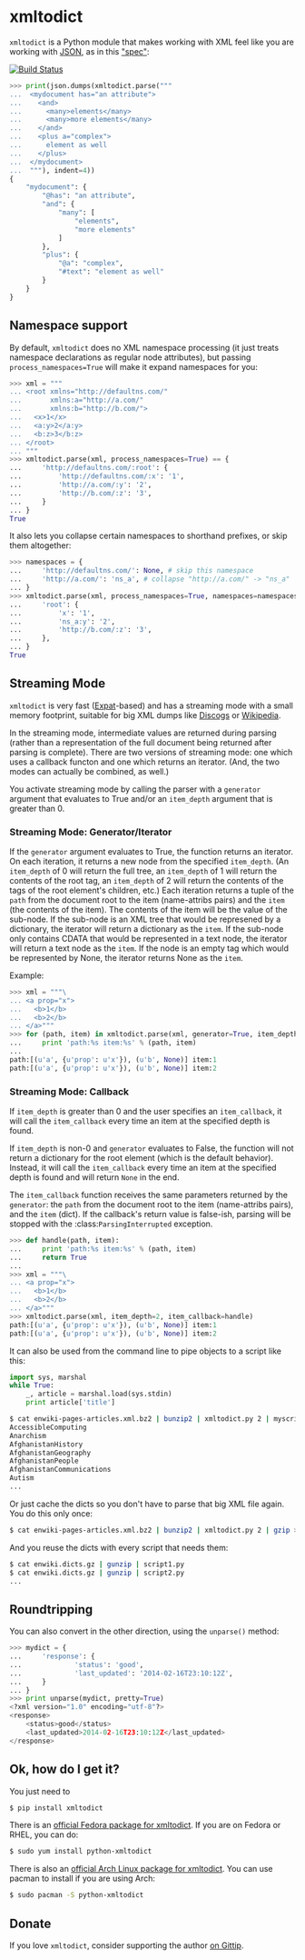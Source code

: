 # xmltodict

`xmltodict` is a Python module that makes working with XML feel like you are working with [JSON](http://docs.python.org/library/json.html), as in this ["spec"](http://www.xml.com/pub/a/2006/05/31/converting-between-xml-and-json.html):

[![Build Status](https://secure.travis-ci.org/martinblech/xmltodict.png)](http://travis-ci.org/martinblech/xmltodict)

```python
>>> print(json.dumps(xmltodict.parse("""
...  <mydocument has="an attribute">
...    <and>
...      <many>elements</many>
...      <many>more elements</many>
...    </and>
...    <plus a="complex">
...      element as well
...    </plus>
...  </mydocument>
...  """), indent=4))
{
    "mydocument": {
        "@has": "an attribute", 
        "and": {
            "many": [
                "elements", 
                "more elements"
            ]
        }, 
        "plus": {
            "@a": "complex", 
            "#text": "element as well"
        }
    }
}
```

## Namespace support

By default, `xmltodict` does no XML namespace processing (it just treats namespace declarations as regular node attributes), but passing `process_namespaces=True` will make it expand namespaces for you:

```python
>>> xml = """
... <root xmlns="http://defaultns.com/"
...       xmlns:a="http://a.com/"
...       xmlns:b="http://b.com/">
...   <x>1</x>
...   <a:y>2</a:y>
...   <b:z>3</b:z>
... </root>
... """
>>> xmltodict.parse(xml, process_namespaces=True) == {
...     'http://defaultns.com/:root': {
...         'http://defaultns.com/:x': '1',
...         'http://a.com/:y': '2',
...         'http://b.com/:z': '3',
...     }
... }
True
```

It also lets you collapse certain namespaces to shorthand prefixes, or skip them altogether:

```python
>>> namespaces = {
...     'http://defaultns.com/': None, # skip this namespace
...     'http://a.com/': 'ns_a', # collapse "http://a.com/" -> "ns_a"
... }
>>> xmltodict.parse(xml, process_namespaces=True, namespaces=namespaces) == {
...     'root': {
...         'x': '1',
...         'ns_a:y': '2',
...         'http://b.com/:z': '3',
...     },
... }
True
```

## Streaming Mode

`xmltodict` is very fast ([Expat](http://docs.python.org/library/pyexpat.html)-based) and has a streaming mode with a small memory footprint, suitable for big XML dumps like [Discogs](http://discogs.com/data/) or [Wikipedia](http://dumps.wikimedia.org/).

In the streaming mode, intermediate values are returned during parsing (rather than a representation of the full document being returned after parsing is complete). There are two versions of streaming mode: one which uses a callback functon and one which returns an iterator. (And, the two modes can actually be combined, as well.)

You activate streaming mode by calling the parser with a `generator` argument that evaluates to True and/or an `item_depth` argument that is greater than 0.

### Streaming Mode: Generator/Iterator

If the `generator` argument evaluates to True, the function returns an iterator. On each iteration, it returns a new node from the specified `item_depth`. (An `item_depth` of 0 will return the full tree, an `item_depth` of 1 will return the contents of the root tag, an `item_depth` of 2 will return the contents of the tags of the root element's children, etc.) Each iteration returns a tuple of the `path` from the document root to the item (name-attribs pairs) and the `item` (the contents of the item). The contents of the item will be the value of the sub-node. If the sub-node is an XML tree that would be represened by a dictionary, the iterator will return a dictionary as the `item`. If the sub-node only contains CDATA that would be represented in a text node, the iterator will return a text node as the `item`. If the node is an empty tag which would be represented by None, the iterator returns None as the `item`.

Example:
```python
>>> xml = """\
... <a prop="x">
...   <b>1</b>
...   <b>2</b>
... </a>"""
>>> for (path, item) in xmltodict.parse(xml, generator=True, item_depth=2):
...     print 'path:%s item:%s' % (path, item)
...
path:[(u'a', {u'prop': u'x'}), (u'b', None)] item:1
path:[(u'a', {u'prop': u'x'}), (u'b', None)] item:2
```

### Streaming Mode: Callback

If `item_depth` is greater than 0 and the user specifies an `item_callback`, it will call the `item_callback` every time an item at the specified depth is found.

If `item_depth` is non-0 and `generator` evaluates to False, the function will not return a dictionary for the root element (which is the default behavior). Instead, it will call the `item_callback` every time an item at the specified depth is found and will return `None` in the end.

The `item_callback` function receives the same parameters returned by the `generator`: the `path` from the document root to the item (name-attribs pairs), and the `item` (dict). If the callback's return value is false-ish, parsing will be stopped with the :class:`ParsingInterrupted` exception.

```python
>>> def handle(path, item):
...     print 'path:%s item:%s' % (path, item)
...     return True
...
>>> xml = """\
... <a prop="x">
...   <b>1</b>
...   <b>2</b>
... </a>"""
>>> xmltodict.parse(xml, item_depth=2, item_callback=handle)
path:[(u'a', {u'prop': u'x'}), (u'b', None)] item:1
path:[(u'a', {u'prop': u'x'}), (u'b', None)] item:2
```

It can also be used from the command line to pipe objects to a script like this:

```python
import sys, marshal
while True:
    _, article = marshal.load(sys.stdin)
    print article['title']
```

```sh
$ cat enwiki-pages-articles.xml.bz2 | bunzip2 | xmltodict.py 2 | myscript.py
AccessibleComputing
Anarchism
AfghanistanHistory
AfghanistanGeography
AfghanistanPeople
AfghanistanCommunications
Autism
...
```

Or just cache the dicts so you don't have to parse that big XML file again. You do this only once:

```sh
$ cat enwiki-pages-articles.xml.bz2 | bunzip2 | xmltodict.py 2 | gzip > enwiki.dicts.gz
```

And you reuse the dicts with every script that needs them:

```sh
$ cat enwiki.dicts.gz | gunzip | script1.py
$ cat enwiki.dicts.gz | gunzip | script2.py
...
```

## Roundtripping

You can also convert in the other direction, using the `unparse()` method:

```python
>>> mydict = {
...     'response': {
...             'status': 'good',
...             'last_updated': '2014-02-16T23:10:12Z',
...     }
... }
>>> print unparse(mydict, pretty=True)
<?xml version="1.0" encoding="utf-8"?>
<response>
	<status>good</status>
	<last_updated>2014-02-16T23:10:12Z</last_updated>
</response>
```

## Ok, how do I get it?

You just need to

```sh
$ pip install xmltodict
```

There is an [official Fedora package for xmltodict](https://admin.fedoraproject.org/pkgdb/acls/name/python-xmltodict). If you are on Fedora or RHEL, you can do:

```sh
$ sudo yum install python-xmltodict
```

There is also an [official Arch Linux package for xmltodict](https://www.archlinux.org/packages/community/any/python-xmltodict/). You can use pacman to install if you are using Arch:

```sh
$ sudo pacman -S python-xmltodict
```

## Donate

If you love `xmltodict`, consider supporting the author [on Gittip](https://www.gittip.com/martinblech/).
